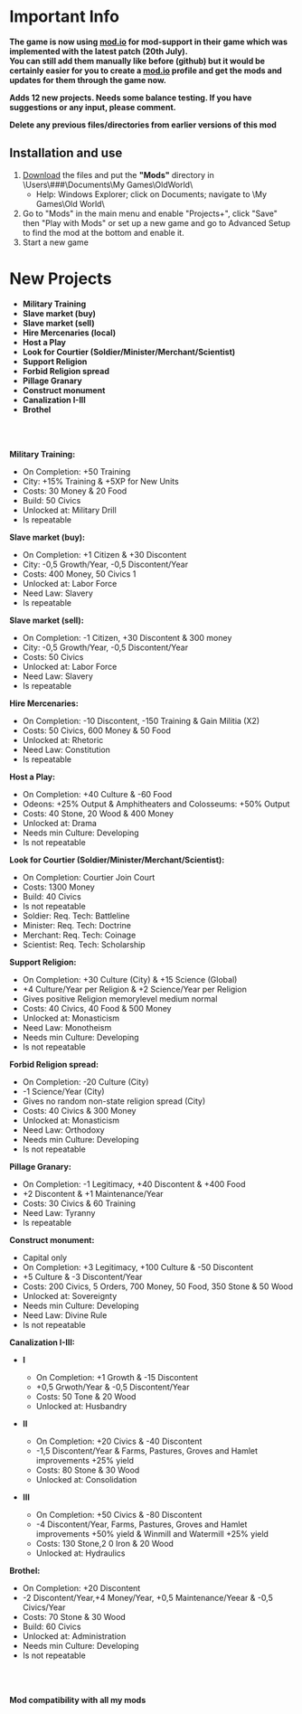 # Important Info
**The game is now using [mod.io](https://oldworld.mod.io/) for mod-support in their game which was implemented with the latest patch (20th July).<br>
You can still add them manually like before (github) but it would be certainly easier for you to create a [mod.io](https://oldworld.mod.io/) profile and get the mods and updates for them through the game now.**

**Adds 12 new projects. Needs some balance testing. If you have suggestions or any input, please comment.**


**Delete any previous files/directories from earlier versions of this mod**
## Installation and use

1. [Download](https://github.com/ShadowDuke/OW_Projects-Plus/archive/master.zip) the files and put the **"Mods"** directory in \Users\\###\Documents\My Games\OldWorld\
   - Help: Windows Explorer; click on Documents; navigate to \My Games\Old World\
2. Go to "Mods" in the main menu and enable "Projects+", click "Save" then "Play with Mods" or set up a new game and go to Advanced Setup to find the mod at the bottom and enable it. 
3. Start a new game


# New Projects

- **Military Training**
- **Slave market (buy)**
- **Slave market (sell)**
- **Hire Mercenaries (local)**
- **Host a Play**
- **Look for Courtier (Soldier/Minister/Merchant/Scientist)**
- **Support Religion**
- **Forbid Religion spread**
- **Pillage Granary**
- **Construct monument**
- **Canalization I-III**
- **Brothel**

<br><br>


**Military Training:**

- On Completion: +50 Training
- City: +15% Training & +5XP for New Units
- Costs: 30 Money & 20 Food
- Build: 50 Civics
- Unlocked at: Military Drill
- Is repeatable


**Slave market (buy):**

- On Completion: +1 Citizen & +30 Discontent
- City: -0,5 Growth/Year, -0,5 Discontent/Year
- Costs: 400 Money, 50 Civics 1
- Unlocked at: Labor Force
- Need Law: Slavery
- Is repeatable

**Slave market (sell):**

- On Completion: -1 Citizen, +30 Discontent & 300 money
- City: -0,5 Growth/Year, -0,5 Discontent/Year
- Costs: 50 Civics
- Unlocked at: Labor Force
- Need Law: Slavery
- Is repeatable


**Hire Mercenaries:**

- On Completion: -10 Discontent, -150 Training & Gain Militia (X2)
- Costs: 50 Civics, 600 Money & 50 Food
- Unlocked at: Rhetoric
- Need Law: Constitution
- Is repeatable


**Host a Play:**

- On Completion: +40 Culture & -60 Food
- Odeons: +25% Output & Amphitheaters and Colosseums: +50% Output
- Costs: 40 Stone, 20 Wood & 400 Money
- Unlocked at: Drama
- Needs min Culture: Developing
- Is not repeatable


**Look for Courtier (Soldier/Minister/Merchant/Scientist):**

- On Completion: Courtier Join Court
- Costs: 1300 Money
- Build: 40 Civics
- Is not repeatable
- Soldier: Req. Tech: Battleline
- Minister: Req. Tech: Doctrine
- Merchant: Req. Tech: Coinage
- Scientist: Req. Tech: Scholarship

**Support Religion:**

- On Completion: +30 Culture (City) & +15 Science (Global)
- +4 Culture/Year per Religion & +2 Science/Year per Religion
- Gives positive Religion memorylevel medium normal
- Costs: 40 Civics, 40 Food & 500 Money
- Unlocked at: Monasticism
- Need Law: Monotheism
- Needs min Culture: Developing
- Is not repeatable  


**Forbid Religion spread:**

- On Completion: -20 Culture (City)
- -1 Science/Year (City)
- Gives no random non-state religion spread (City)
- Costs: 40 Civics & 300 Money
- Unlocked at: Monasticism
- Need Law: Orthodoxy
- Needs min Culture: Developing
- Is not repeatable 

**Pillage Granary:**

- On Completion: -1 Legitimacy, +40 Discontent & +400 Food
- +2 Discontent & +1 Maintenance/Year
- Costs: 30 Civics & 60 Training
- Need Law: Tyranny
- Is repeatable 

**Construct monument:**

- Capital only
- On Completion: +3 Legitimacy, +100 Culture & -50 Discontent
- +5 Culture & -3 Discontent/Year
- Costs: 200 Civics, 5 Orders, 700 Money, 50 Food, 350 Stone & 50 Wood
- Unlocked at: Sovereignty
- Needs min Culture: Developing
- Need Law: Divine Rule
- Is not repeatable


**Canalization I-III:**

- **I**
   - On Completion: +1 Growth & -15 Discontent
   - +0,5 Grwoth/Year & -0,5 Discontent/Year
   - Costs: 50 Tone & 20 Wood
   - Unlocked at: Husbandry

- **II**
   - On Completion: +20 Civics & -40 Discontent
   - -1,5 Discontent/Year & Farms, Pastures, Groves and Hamlet improvements +25% yield
   - Costs: 80 Stone & 30 Wood
   - Unlocked at: Consolidation

- **III**
   - On Completion: +50 Civics & -80 Discontent
   - -4 Discontent/Year, Farms, Pastures, Groves and Hamlet improvements +50% yield & Winmill and Watermill +25% yield
   - Costs: 130 Stone,2 0 Iron & 20 Wood
   - Unlocked at: Hydraulics

**Brothel:**

- On Completion: +20 Discontent
- -2 Discontent/Year,+4 Money/Year, +0,5 Maintenance/Yeear & -0,5 Civics/Year
- Costs: 70 Stone & 30 Wood
- Build: 60 Civics
- Unlocked at: Administration
- Needs min Culture: Developing
- Is not repeatable


<br><br>

**Mod compatibility with all my mods**
